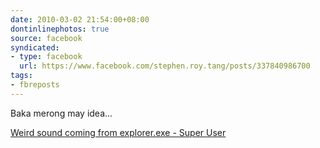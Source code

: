 ```yaml
---
date: 2010-03-02 21:54:00+08:00
dontinlinephotos: true
source: facebook
syndicated:
- type: facebook
  url: https://www.facebook.com/stephen.roy.tang/posts/337840986700
tags:
- fbreposts
---
```


Baka merong may idea...

[Weird sound coming from explorer.exe - Super User](http://superuser.com/questions/115281/weird-sound-coming-from-explorer-exe)